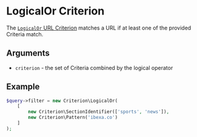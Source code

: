 # LogicalOr Criterion

The [`LogicalOr` URL Criterion](https://github.com/ibexa/core/blob/main/src/contracts/Repository/Values/URL/Query/Criterion/LogicalOr.php)
matches a URL if at least one of the provided Criteria match.

## Arguments

- `criterion` - the set of Criteria combined by the logical operator

## Example

``` php
$query->filter = new Criterion\LogicalOr(
    [
        new Criterion\SectionIdentifier(['sports', 'news']),
        new Criterion\Pattern('ibexa.co')
    ]
);
```
